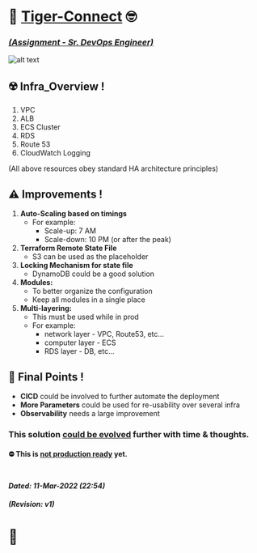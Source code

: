 # :wave: <ins>**Tiger-Connect**</ins> :nerd_face:
### <ins>_(Assignment - Sr. DevOps Engineer)_</ins>

![alt text](https://github.com/Ashuv786/tiger_connect/blob/main/My_Architecture_Board.jpg?raw=true)

## :radioactive: **Infra_Overview !**
1. VPC
2. ALB
3. ECS Cluster
4. RDS
5. Route 53
6. CloudWatch Logging

(All above resources obey standard HA architecture principles)

## :warning: **Improvements !**
1. **Auto-Scaling based on timings**
   * For example:
     * Scale-up: 7 AM
     * Scale-down: 10 PM (or after the peak)
2. **Terraform Remote State File**
   * S3 can be used as the placeholder
3. **Locking Mechanism for state file**
   * DynamoDB could be a good solution
4. **Modules:**
   * To better organize the configuration
   * Keep all modules in a single place
5. **Multi-layering:**
   * This must be used while in prod
   * For example:
     * network layer - VPC, Route53, etc...
     * computer layer - ECS
     * RDS layer - DB, etc...


## :thought_balloon: **Final Points !**
* **CICD** could be involved to further automate the deployment
* **More Parameters** could be used for re-usability over several infra
* **Observability** needs a large improvement

###
### This solution <ins>could be evolved</ins> further with time & thoughts.
#### :no_entry: This is <ins>not production ready</ins> yet.
#
#### _Dated: 11-Mar-2022 (22:54)_
#### _(Revision: v1)_

# :vulcan_salute:

